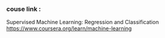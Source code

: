 ### couse link : 
Supervised Machine Learning: Regression and Classification
https://www.coursera.org/learn/machine-learning
